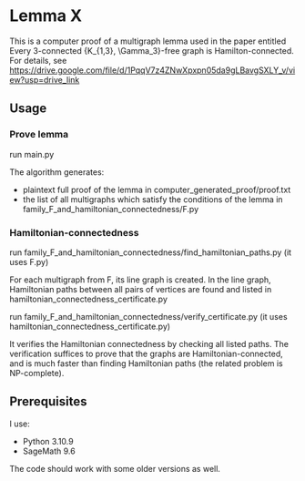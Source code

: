 # Lemma X

This is a computer proof of a multigraph lemma used in the paper entitled Every 3-connected {K_{1,3}, \Gamma_3}-free graph is Hamilton-connected.
For details, see https://drive.google.com/file/d/1PqqV7z4ZNwXpxpn05da9gLBavgSXLY_v/view?usp=drive_link


## Usage

### Prove lemma

run main.py

The algorithm generates:
- plaintext full proof of the lemma in computer_generated_proof/proof.txt 
- the list of all multigraphs which satisfy the conditions of the lemma in family_F_and_hamiltonian_connectedness/F.py

### Hamiltonian-connectedness

run family_F_and_hamiltonian_connectedness/find_hamiltonian_paths.py (it uses F.py)

For each multigraph from F, its line graph is created. In the line graph, Hamiltonian paths between all pairs of vertices are found and listed in hamiltonian_connectedness_certificate.py

run family_F_and_hamiltonian_connectedness/verify_certificate.py (it uses hamiltonian_connectedness_certificate.py)

It verifies the Hamiltonian connectedness by checking all listed paths. The verification suffices to prove that the graphs are Hamiltonian-connected, and is much faster than finding Hamiltonian paths (the related problem is NP-complete). 


## Prerequisites

I use:
- Python 3.10.9 
- SageMath 9.6

The code should work with some older versions as well.
